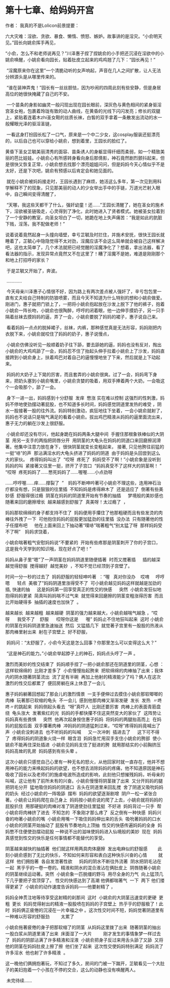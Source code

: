 # 第十七章、给妈妈开宫

作者： 我真的不是Lolicon前景提要：

六大灾难：淫欲、贪欲、暴食、懒惰、愤怒、嫉妒。故事讲的是淫灾。“小俞明天见。”园长向姚俞挥手再见，

“小俞，怎么不和老师说再见？”川泽惠子捏了捏姚俞的小手把还沉浸在淫欲中的小姚俞唤醒，小姚俞看向园长，贴着肚皮立起来的鸡鸡翘了几下：“园长再见！”

 “淫魔原来你在这里”一个清脆动听的女声响起，声音在几人之间扩散，让人无法分辨源头是从哪里传来的。

 “谁在装神弄鬼！”园长有一丝丝胆怯，因为吵闹的四周此刻有些安静，但是身居高位的她很快掩藏了自己的不安。

 一个苗条的身影如幽灵一般闪现出现在园长眼前，深灰色与黄色相间的紧身驱淫宫圣女袍，包裹着玲珑有致的动人曲线，在黄昏的光线下闪闪发亮；修长的双腿上，紧贴着连着木zhi圣女鞋的丝质长袜，白皙的双手拿着一条散发出流动的水一般耀眼光泽的驱淫圣链，

 一看这身打扮园长松了一口气，原来是一个中二少女，这cosplay服装还挺漂亮的，以后自己也可以穿给小姚俞，想到着里，王园长的脸红了。

黄昏下圣女芷毓美丽清秀的面容、苗条诱人的身躯显得纤细而柔弱，如一个精致美丽的芭比娃娃。小姚俞心有所感转身看向身后那倩影，神石竟然剧烈颤抖起来，但是很快又恢复正常，小姚俞想去找那个漂亮姐姐问问，但是妈妈今天心情似乎不是太好，还是下次吧，姚俞有预感以后肯定会和她见面的。

 就在小姚俞被妈妈接走时，王园长遇到了麻烦，她活这么多年，第一次见到用科学解释不了的现象，只见那美丽的动人的少女举出手中的手链，万道光芒射入眼中，自己瞬间变得清醒了，

 “天哪，我这些天都干了什么，强奸幼童！还……”王园长清醒了，她在圣女的施术下，淫欲被圣链吸走，心灵得到了净化，此时她进入了贤者模式。她被圣女拉着到了一个安静的教室，向圣女坦白了一切，她跪在地上失声痛苦：“我是如此的肮脏下贱，淫荡，我不配做老师！”

说着说着竟然起身一头撞向墙壁，幸亏芷毓及时拦住，并施术安抚，很快王园长就睡着了，芷毓心中隐隐觉得不太对劲，淫魔应该不会这么简单就会被自己这样解决吧，这也太简单了，几个术法就把已经觉醒的淫魔净化了？想着，拿出法器，看了看法器的指示，发现异常点竟然又不在这里了！糟了淫魔不是她，难道是刚刚那个和地上打招呼的家长？

 于是芷毓又开始了，奔波。

 …………

 今天母亲川泽惠子心情很不好，因为路上有两次差点被人强奸了，辛亏包包里一直有丈夫给自己特制的防狼喷雾，而且今天不知道为什么特别的想和小姚俞做爱。刚进门，惠子就把门锁上了，一把将小姚俞抱起放在沙发上脱下了他的裤子，抱着小姚俞一阵长吻，小姚俞也很陶醉，哼哼的闭着眼，他一边伸手摸奶子，另一只手隔着丝袜去摸妈妈的逼，弄了一会，小姚俞要脱了妈妈的裙子，惠子说自己来。

 看着妈妈一点点的脱掉裙子，丝袜，内裤，那种感觉真是无法形容，妈妈刚把内衣脱下来，小姚俞就咬住了妈妈的奶子，惠子说慢点，

 小姚俞仿佛没听见一般顺着奶子往下舔，要去舔她的逼，妈妈也没有反对，掏出小姚俞的大鸡鸡舔了一会，妈妈忍不住了抬起头伸手拉着小姚俞上了沙发，妈妈直接跨到小姚俞身上，扶着鸡巴对着自己的逼慢慢地坐了下来，然后就是上下动起来。

 妈妈的大奶子上下晃的厉害，而且套弄的小姚俞很爽。过了一会，妈妈弯下身来，把奶头塞到小姚俞嘴里，小姚俞贪婪的吸着，用双手捧着两个大奶，一会吸这个一会吸那个，舔了一会。

 身下一进一出，妈妈感到十分舒服  发痒  憋涨 实在难以控制 这强烈的性刺激，妈妈不停地使劲摆动著屁股，也不知道多长时间，妈妈感觉阴道里发热的难受 ，阴水一股接著一股的往外流。妈妈特别激动，疯狂地往下坐着，一会小姚俞就射了，妈妈也不说话只是喘气满足的看着小姚俞。拔出鸡巴精液从妈妈的逼里面流出来，惠子无力的躺在沙发上很舒服。

 小姚俞却还没有尽兴，他起身跪在妈妈两条大腿中间  手握住那根象铁棒似的大阴茎  用另一支手的两指把阴唇分开  用阴茎的大龟头在妈妈的阴道口来回磨擦润滑著。他集中注意力放在身下，很快阴茎就变长变粗起来， 接著, 只见他胯往前猛的一挺“哧”的声  那沾满淫水的大龟头挤进了妈妈的阴道  由于妈妈是头回尝到这么大的家伙。  疼得妈妈叫出了  “哎呀  疼死了  妈妈受不了啊！”小姚俞象是没听到妈妈的叫  紧接著又往里一挺，挤开了子宫口  “妈妈真受不了这样大的阴茎啊！ ” “哎呀  疼死妈妈了……憋死妈妈了……喔喔……小点劲呀

……哼哼喔……痒……撑裂了  ”　妈妈不断呻吟著可小姚俞不理这些，连用神石治疗都没有想，只是狠狠的往里插  不知妈妈是疼得麻木了  还是适应了  倒著有些美妙感  舒服得很过瘾  阴茎在妈妈的阴道里开始有节奏的抽插  　梦境般的美妙感也随著来回的磨擦增长  越来越感到舒服了  真美呀！太过瘾了  ，

妈妈那软绵绵的身子都支持不住了  妈妈便用手攥住了他那粗硬而且有些发烫的肉棒往外拽了一下  可他抱住妈妈的屁股更加猛劲的往里插  没办法  只有随著他的性子任摆布吧  　他在上面来回上下抽动著“噗哧”喘著粗气“别太猛了呀  那样妈妈受不了啊”　妈妈求饶着，

小姚俞喘著粗气安慰妈妈说“不要紧的  开始有些疼那是阴茎刺开了你的子宫口，这是我今天学到的知识哦，现在好点了吧！”

妈妈从鼻子里“嗯”了一声阴茎在妈妈阴道里随便插著  时而又搅著插  　插的越深越觉得舒服  搅得越好  越觉美妙  ，不知不觉已经顶到子宫壁了。

时间一分一秒的过去了  妈妈舒服的轻轻呻吟著  ：“喔   真对你没办    哎唷     哼哼嗯      轻点  美极了”妈妈阴道里涨得受不了  可小姚俞越见妈妈这样就越是加劲的插, 快速的抽  　这是妈妈第一回享受真正的性交的快感  　突然  小姚俞发狂似地抱得妈妈更紧  简真叫妈妈喘不过气来  就觉得来回磨擦的阴茎变粗涨得历害  而且比开始硬得多  抽插的速度也加快了  。

越来越长  越来越粗  越来越硬  阴茎的强力越来越大，小姚俞越喘气越急 ，“哎呀      我受不了    舒服      哎呀你这是      喔” 妈妈止不住地狂叫起来  这时 小姚俞的阴茎在妈妈阴道里急速抽送  然后  又猛插几下  就觉著子宫里有一股股的热液从那肉棒里射出来  射在子宫壁上  好不舒服，

 妈妈问：“太舒服了，小俞今天这是怎么回事？你那里怎么可以变得这么大？”

 “这是神石的能力。”小姚俞举起脖子上的神石，妈妈点头哼了一声 。

激烈而美妙的性交结束了  妈妈顺手捏了一把小姚俞那还在阴道里的阴茎，心想 ：这样软绵绵的  比刚才差多了  小俞慢慢抬起胯来  把软绵绵的肉棒抽了出来；我体内的阴水随著阴茎流出  流了足有半碗  再加上他射的精液能少了吗？俩人在这次激烈的性交后都累了  便回房躺在床上休息了一会儿

惠子妈妈躺著回想起了那会儿的激烈情景  一支手便伸过去摸住小姚俞那软唧唧的肉棒  玩著那已软缩的龟头  不一会儿  感到他那肉棒又渐渐发硬  发长  发热  〃咚咚〃的跳起来  妈妈侧起头看去  “呀”真吓人  比刚还要厉害  肉棒上的表面青筋盘绕  龟头涨大  发著紫红的光  妈妈的手都快攥不住这突然变大的家伙了  这阵势让妈妈真有些畏惧  　突然  他再次起身按住惠子妈妈  将妈妈的两腿抬高而上  在妈妈的屁股后面  双手攥著肉棒  冲妈妈的阴道猛刺过来，“哎呀”疼得妈妈竟喊出了声  小姚俞没刺进去  也不听妈妈的叫喊  　又一次冲刺  插进去了  　这下可不得了  疼得妈妈的阴道象火烧一样  眼含泪  妈妈急忙用双手支住小姚俞的胯部  使小姚俞不能再住深处插进  小姚俞见妈妈支住了挺进的胯  就用那结实的小前胸挤压妈妈高耸的乳房  妈妈感到有些头晕 。

这次小姚俞只感觉自己心里有一种无名的怒火，从他回家时就一直存在，他并不想用神石的能力来唤起妈妈的欲望，也不想去消除妈妈的疼痛，他不知道原因是神石吸收了园长以及老师们的施虐电波所造成的影响，此刻他只想摧残妈妈，听母亲的叫喊，这让他有了前所未有的兴奋。小姚俞慢慢将阴茎拨了出来  又分开妈妈的腿  把阴毛分开  猛地吸住妈妈的阴道口  舌头在阴道里来回乱搅  舍了阴道又吸吮妈妈的奶头  经过小姚俞的一阵吸舔  摆布  妈妈的欲望逐渐剧增  阴户一松一紧张合著。小姚俞让妈妈爬在自己身上  妈妈按小姚俞说的爬了上去，小姚俞就将妈妈的屁股扒住  用那硬挺的肉棒对准了阴道使劲往里猛挺  不好进  妈妈背过一只手  帮小姚俞将肉棒挤了进去  不知怎的  不象刚才那么疼了  反之倒有一种快感  妈妈兴奋的吻著小姚俞的嘴  小姚俞用嘴一下吸住妈妈伸出来的舌头  吸吮著妈妈的口水  小姚俞的阴茎开始抽动了 屁股有节奏地向上顶抽  性交的快感传遍妈妈的全身  妈妈憋不住便使劲摆动屁股 一种说不出的滋味使妈妈进入仙境般的美妙  现在  妈妈真感觉到性交的快乐是任何事情都不能替代的享受。

阴茎越来越快的抽插著  他们就这样用两具肉体磨擦  发出电麻似的舒服感 　　此刻小姚俞感到了无比的快乐，不知如何来形容和表白这种快乐兴奋的心情  　　就这样  他们拥抱著  各自发泄著性欲  　妈妈的阴水不断往外流著  阴水把阴毛沾在一起  黑乎乎的一卷一卷的。精液和阴水的混合液沾在俩肚皮上  阴唇随著小姚俞的阴茎继续运动著。突然  小姚俞象一匹脱缰的野马  用尽全身的力气  向上猛顶几下几乎要把子宫顶穿了。 性交的快感达到了高潮 他俩都喘著气  一下  两下 他们搂得更紧了  小姚俞的动作速度告诉妈妈——他要射精了 ，

妈妈全神贯注地等待享受这射精的刹那间  这时  小姚俞的大阴茎迅速变的更硬  更粗  更长  妈妈觉得射出的精液一股股喷在妈妈的子宫壁上  热乎乎的舒服极了！此时  妈妈俩正疲倦的沉浸在一片幸福之中 。这次性交时间不短，妈妈觉著阴道里有一种难以形容的舒服劲  　　太累了

小姚俞拖著疲倦的身子把那软缩了的阴茎  从妈妈这里拨了出来  随著阴茎的抽出一股白浆从阴道里涌了出来  床面湿了一大片  　　刚才发生的事情象梦一样过去了  妈妈的阴部沾满了许多精液和淫液  小姚俞把身子反过来用舌头舔了又舔  又将他的阴茎在妈妈肚皮上擦了擦  他们坐了起来  这次性交使妈妈特别满足  妈妈流了许多淫水  他也射了许多精液  。

这一晚他们俩拥抱著玩，不知过了多久，房间的门被一下踹开，芷毓看见一个大肚子的美妇抱着一个小孩在不停的交合，这么的动静也没有唤醒两人。 

 未完待续……

